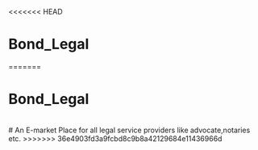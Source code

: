 <<<<<<< HEAD
# Bond_Legal
=======
# Bond_Legal 
<br>
# An E-market Place for all legal service providers like advocate,notaries etc.
>>>>>>> 36e4903fd3a9fcbd8c9b8a42129684e11436966d
